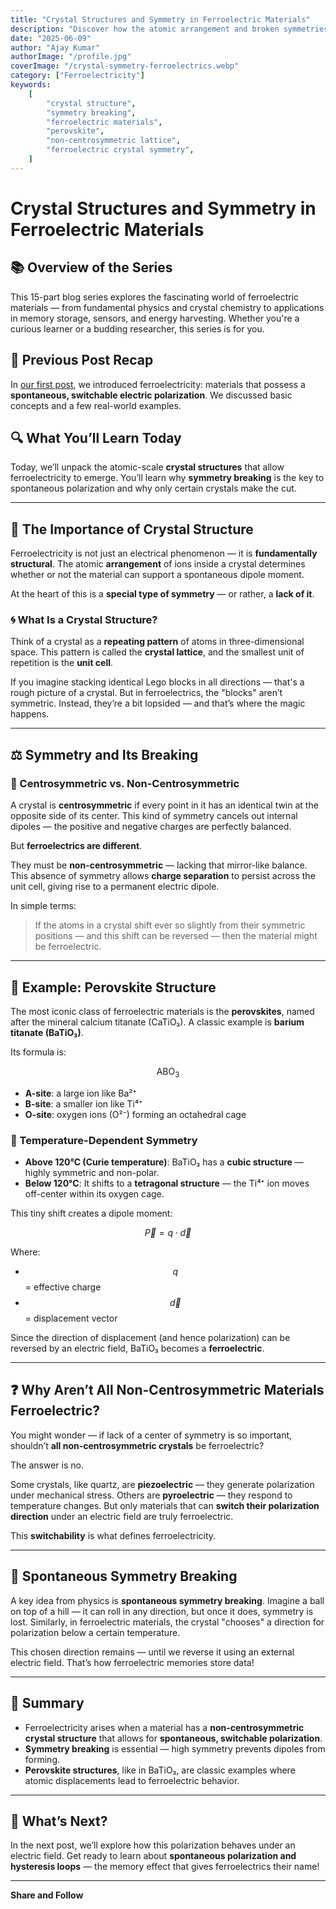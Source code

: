 ```yaml
---
title: "Crystal Structures and Symmetry in Ferroelectric Materials"
description: "Discover how the atomic arrangement and broken symmetries within crystals make ferroelectricity possible, and why only certain materials exhibit this rare property."
date: "2025-06-09"
author: "Ajay Kumar"
authorImage: "/profile.jpg"
coverImage: "/crystal-symmetry-ferroelectrics.webp"
category: ["Ferroelectricity"]
keywords:
    [
        "crystal structure",
        "symmetry breaking",
        "ferroelectric materials",
        "perovskite",
        "non-centrosymmetric lattice",
        "ferroelectric crystal symmetry",
    ]
---
```


# Crystal Structures and Symmetry in Ferroelectric Materials

## 📚 Overview of the Series

This 15-part blog series explores the fascinating world of ferroelectric materials — from fundamental physics and crystal chemistry to applications in memory storage, sensors, and energy harvesting. Whether you're a curious learner or a budding researcher, this series is for you.

## 🔁 Previous Post Recap

In [our first post](/blog/what-is-ferroelectricity-fundamentals-and-origins), we introduced ferroelectricity: materials that possess a **spontaneous, switchable electric polarization**. We discussed basic concepts and a few real-world examples.

## 🔍 What You’ll Learn Today

Today, we’ll unpack the atomic-scale **crystal structures** that allow ferroelectricity to emerge. You’ll learn why **symmetry breaking** is the key to spontaneous polarization and why only certain crystals make the cut.

---

## 🧱 The Importance of Crystal Structure

Ferroelectricity is not just an electrical phenomenon — it is **fundamentally structural**. The atomic **arrangement** of ions inside a crystal determines whether or not the material can support a spontaneous dipole moment.

At the heart of this is a **special type of symmetry** — or rather, a **lack of it**.

### 🌀 What Is a Crystal Structure?

Think of a crystal as a **repeating pattern** of atoms in three-dimensional space. This pattern is called the **crystal lattice**, and the smallest unit of repetition is the **unit cell**.

If you imagine stacking identical Lego blocks in all directions — that's a rough picture of a crystal. But in ferroelectrics, the "blocks" aren’t symmetric. Instead, they’re a bit lopsided — and that’s where the magic happens.

---

## ⚖️ Symmetry and Its Breaking

### 🔹 Centrosymmetric vs. Non-Centrosymmetric

A crystal is **centrosymmetric** if every point in it has an identical twin at the opposite side of its center. This kind of symmetry cancels out internal dipoles — the positive and negative charges are perfectly balanced.

But **ferroelectrics are different**.

They must be **non-centrosymmetric** — lacking that mirror-like balance. This absence of symmetry allows **charge separation** to persist across the unit cell, giving rise to a permanent electric dipole.

In simple terms:

> If the atoms in a crystal shift ever so slightly from their symmetric positions — and this shift can be reversed — then the material might be ferroelectric.

---

## 🧪 Example: Perovskite Structure

The most iconic class of ferroelectric materials is the **perovskites**, named after the mineral calcium titanate (CaTiO₃). A classic example is **barium titanate (BaTiO₃)**.

Its formula is:

$$
\text{ABO}_3
$$

-   **A-site**: a large ion like Ba²⁺
-   **B-site**: a smaller ion like Ti⁴⁺
-   **O-site**: oxygen ions (O²⁻) forming an octahedral cage

### 🔄 Temperature-Dependent Symmetry

-   **Above 120°C (Curie temperature)**: BaTiO₃ has a **cubic structure** — highly symmetric and non-polar.
-   **Below 120°C**: It shifts to a **tetragonal structure** — the Ti⁴⁺ ion moves off-center within its oxygen cage.

This tiny shift creates a dipole moment:

$$
\vec{P} = q \cdot \vec{d}
$$

Where:

-   $$ q $$ = effective charge
-   $$ \vec{d} $$ = displacement vector

Since the direction of displacement (and hence polarization) can be reversed by an electric field, BaTiO₃ becomes a **ferroelectric**.

---

## ❓ Why Aren’t All Non-Centrosymmetric Materials Ferroelectric?

You might wonder — if lack of a center of symmetry is so important, shouldn’t **all non-centrosymmetric crystals** be ferroelectric?

The answer is no.

Some crystals, like quartz, are **piezoelectric** — they generate polarization under mechanical stress. Others are **pyroelectric** — they respond to temperature changes. But only materials that can **switch their polarization direction** under an electric field are truly ferroelectric.

This **switchability** is what defines ferroelectricity.

---

## 🔄 Spontaneous Symmetry Breaking

A key idea from physics is **spontaneous symmetry breaking**. Imagine a ball on top of a hill — it can roll in any direction, but once it does, symmetry is lost. Similarly, in ferroelectric materials, the crystal "chooses" a direction for polarization below a certain temperature.

This chosen direction remains — until we reverse it using an external electric field. That’s how ferroelectric memories store data!

---

## 🧠 Summary

-   Ferroelectricity arises when a material has a **non-centrosymmetric crystal structure** that allows for **spontaneous, switchable polarization**.
-   **Symmetry breaking** is essential — high symmetry prevents dipoles from forming.
-   **Perovskite structures**, like in BaTiO₃, are classic examples where atomic displacements lead to ferroelectric behavior.

---

## 🔮 What’s Next?

In the next post, we’ll explore how this polarization behaves under an electric field. Get ready to learn about **spontaneous polarization and hysteresis loops** — the memory effect that gives ferroelectrics their name!

---

**Share and Follow**
